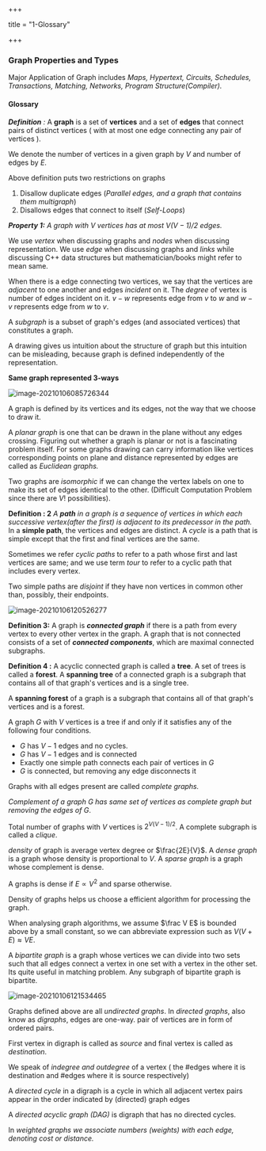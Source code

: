 +++

title = "1-Glossary"

+++

### Graph Properties and Types

Major Application of Graph includes *Maps, Hypertext, Circuits, Schedules, Transactions, Matching, Networks, Program Structure(Compiler).*

#### Glossary

***Definition** :* A **graph** is a set of **vertices** and a set of **edges** that connect pairs of distinct vertices ( with at most one edge connecting any pair of vertices ).

We denote the number of vertices in a given graph by $V$ and number of edges by $E$.

Above definition puts two restrictions on graphs

1. Disallow duplicate edges (*Parallel edges, and a graph that contains them multigraph*)
2. Disallows edges that connect to itself (*Self-Loops*)

***Property 1:*** *A graph with $V$ vertices has at most $V(V-1)/2$ edges.*

We use *vertex* when discussing graphs and *nodes* when discussing representation. We use *edge* when discussing graphs and *links* while discussing C++ data structures but mathematician/books might refer to mean same.

 When there is a edge connecting two vertices, we say that the vertices are *adjacent* to one another and edges *incident* on it. The *degree* of vertex is number of edges incident on it. $v-w$ represents edge from $v$ to $w$ and $w-v$ represents edge from $w$ to $v$.

A *subgraph* is a subset of graph's edges (and associated vertices) that constitutes a graph.

A drawing gives us intuition about the structure of graph but this intuition can be misleading, because graph is defined independently of the representation.

**Same graph represented 3-ways**

![image-20210106085726344](/17_Graph_Properties_and_Types.assets/image-20210106085726344.png)

A graph is defined by its vertices and its edges, not the way that we choose to draw it.

A *planar graph* is one that can be drawn in the plane without any edges crossing. Figuring out whether a graph is planar or not is a fascinating problem itself. For some graphs drawing can carry information like vertices corresponding points on plane and distance represented by edges are called as *Euclidean graphs.*

Two graphs are *isomorphic* if we can change the vertex labels on one to make its set of edges identical to the other. (Difficult Computation Problem since there are $V!$ possibilities).

**Definition : 2** *A **path** in a graph is a sequence of vertices in which each successive vertex(after the first) is adjacent to its predecessor in the path.* In a **simple path**, the vertices and edges are distinct. A *cycle* is a path that is simple except that the first and final vertices are the same.

Sometimes we refer *cyclic paths* to refer to a path whose first and last vertices are same; and we use term *tour* to refer to a cyclic path that includes every vertex.

Two simple paths are *disjoint* if they have non vertices in common other than, possibly, their endpoints.

![image-20210106120526277](/17_Graph_Properties_and_Types.assets/image-20210106120526277.png)

**Definition 3:** A graph is ***connected graph*** if there is a path from every vertex to every other vertex in the graph. A graph that is not connected consists of a set of ***connected components***, which are maximal connected subgraphs.

**Definition 4 :** A acyclic connected graph is called a **tree**. A set of trees is called a **forest**. A **spanning tree** of a connected graph is a subgraph that contains all of that graph's vertices and is a single tree.

A **spanning forest** of a graph is a subgraph that contains all of that graph's vertices and is a forest.

A graph $G$ with $V$ vertices is a tree if and only if it satisfies any of the following four conditions.

- $G$ has $V-1$ edges and no cycles.
- $G$ has $V-1$ edges and is connected
- Exactly one simple path connects each pair of vertices in $G$
- $G$ is connected, but removing any edge disconnects it

Graphs with all edges present are called *complete graphs.*

*Complement of a graph $G$ has same set of vertices as complete graph but removing the edges of $G$*.

 Total number of graphs with $V$ vertices is $2^{V(V-1)/2}$. A complete subgraph is called a *clique*.

*density* of graph is average vertex degree or $\frac{2E}{V}$. A *dense graph* is a graph whose density is proportional to $V$. A *sparse graph* is a graph whose complement is dense.

A graphs is dense if $E \propto V^2$ and sparse otherwise.

Density of graphs helps us choose a efficient algorithm for processing the graph.

When analysing graph algorithms, we assume $\frac V E$  is bounded above by a small constant, so we can abbreviate expression such as $V(V+E)\approx VE$.

A *bipartite graph* is a graph whose vertices we can divide into two sets such that all edges connect a vertex in one set with a vertex in the other set. Its quite useful in matching problem. Any subgraph of bipartite graph is bipartite.

![image-20210106121534465](/17_Graph_Properties_and_Types.assets/image-20210106121534465.png)

Graphs defined above are all *undirected graphs*. In *directed graphs*, also know as *digraphs*, edges are one-way. pair of vertices are in form of ordered pairs.

First vertex in digraph is called as *source* and final vertex is called as *destination*.

We speak of *indegree and outdegree* of a vertex ( the #edges where it is destination and #edges where it is source respectively)

A *directed cycle* in a digraph is a cycle in which all adjacent vertex pairs appear in the order indicated by (directed) graph edges

A *directed acyclic graph (DAG)* is digraph that has no directed cycles.

In *weighted graphs we associate numbers (weights) with each edge, denoting cost or distance.*

